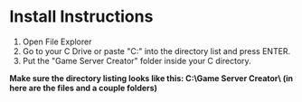# Install Instructions

1. Open File Explorer
2. Go to your C Drive or paste "C:\" into the directory list and press ENTER.
3. Put the "Game Server Creator" folder inside your C directory.

<b>Make sure the directory listing looks like this: <b>
C:\Game Server Creator\ (in here are the files and a couple folders)
